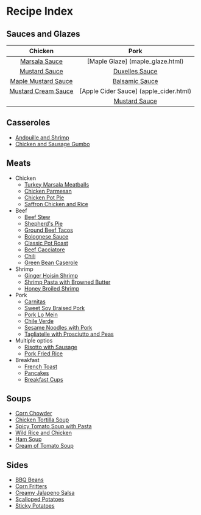 # Recipe Index

## Sauces and Glazes


| Chicken         | Pork             |
| :-------:       | :----:           |
| [Marsala Sauce](marsala_sauce.html)   | [Maple Glaze] (maple_glaze.html)     |
| [Mustard Sauce](mustard_sauce.html)   | [Duxelles Sauce](duxelles_sauce.html)   |
| [Maple Mustard Sauce](maple_mustard.html) | [Balsamic Sauce](balsamic_sauce.html) |
| [Mustard Cream Sauce](mustard_cream_sauce.html) | [Apple Cider Sauce] (apple_cider.html) |
                                            | [Mustard Sauce](mustard_sauce.html) |



## Casseroles
* [Andouille and Shrimp](andouille_shrimp.html)
* [Chicken and Sausage Gumbo](chicken_sausage_gumbo.html)


## Meats
* Chicken
  * [Turkey Marsala Meatballs](marsala_meatballs.html)
  * [Chicken Parmesan](chicken_parm.html)
  * [Chicken Pot Pie](chicken_pot_pie.html)
  * [Saffron Chicken and Rice](saffron_chicken.html)
* Beef
  * [Beef Stew](beef_stew.html)
  * [Shepherd's Pie](shepherds_pie.html)
  * [Ground Beef Tacos](ground_beef_tacos.html)
  * [Bolognese Sauce](bolognese_sauce.html)
  * [Classic Pot Roast](pot_roast.html)
  * [Beef Cacciatore](beef_cacciatore.html)
  * [Chili](chili.html)
  * [Green Bean Caserole](green_bean_caserole.html)
* Shrimp
  * [Ginger Hoisin Shrimp](ginger_hoisin_shrimp.html)
  * [Shrimp Pasta with Browned Butter](shrimp_browned_butter.html)
  * [Honey Broiled Shrimp](honey_broiled_shrimp.html)
* Pork
  * [Carnitas](carnitas.html)
  * [Sweet Soy Braised Pork](sweet_soy_port.html)
  * [Pork Lo Mein](pork_lo_mein.html)
  * [Chile Verde](chile_verde.html)
  * [Sesame Noodles with Pork](sesame_pork_noodles.html)
  * [Tagliatelle with Prosciutto and Peas](tagliatelle_peas.html)
* Multiple optios
  * [Risotto with Sausage](risotto_with_sausage.html)
  * [Pork Fried Rice](pork_fried_rice.html)
* Breakfast
  * [French Toast](french_toast.html)
  * [Pancakes](pancakes.html)
  * [Breakfast Cups](breakfast_cups.html)


## Soups
* [Corn Chowder](corn_chowder.html)
* [Chicken Tortilla Soup](tortilla_soup.html)
* [Spicy Tomato Soup with Pasta](spicy_tomato_soup.html)
* [Wild Rice and Chicken](wild_rice_soup.html)
* [Ham Soup](ham_soup.html)
* [Cream of Tomato Soup](tomato_soup.html)


## Sides

  * [BBQ Beans](bbq_beans.html)
  * [Corn Fritters](corn_fritters.html)
  * [Creamy Jalapeno Salsa](creamy_jalapeno.html)
  * [Scalloped Potatoes](scalloped_potatoes.html)
  * [Sticky Potatoes](sticky_potatoes.html)